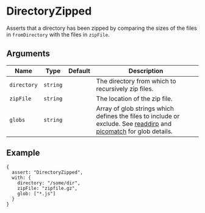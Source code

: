 # DirectoryZipped

Asserts that a directory has been zipped by comparing the sizes of the files in `fromDirectory` with the files in `zipFile`.

## Arguments

| Name        | Type     | Default | Description                                                                                                                                                                                            |
| ----------- | -------- | ------- | ------------------------------------------------------------------------------------------------------------------------------------------------------------------------------------------------------ |
| `directory` | `string` |         | The directory from which to recursively zip files.                                                                                                                                                     |
| `zipFile`   | `string` |         | The location of the zip file.                                                                                                                                                                          |
| `globs`     | `string` |         | Array of glob strings which defines the files to include or exclude. See [readdirp](https://www.npmjs.com/package/readdirp) and [picomatch](https://github.com/micromatch/picomatch) for glob details. |

## Example

```json5
{
  assert: "DirectoryZipped",
  with: {
    directory: "/some/dir",
    zipFile: "zipfile.gz",
    glob: ["*.js"]
  }
}
```

